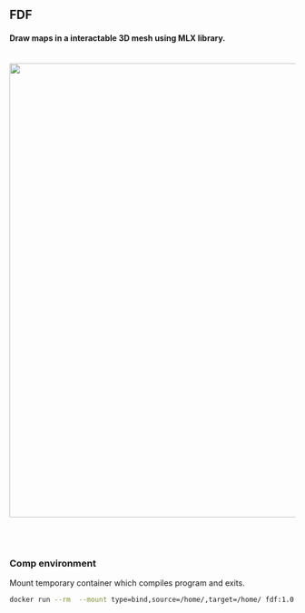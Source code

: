 ## FDF
#### Draw maps in a interactable 3D mesh using MLX library.
<br>

<img width="800px" src="https://github.com/esettes/-42-cursus-FDF/blob/main/src/maps/fdf_himalaya_L.png" />

<br><br>

### Comp environment

Mount temporary container which compiles program and exits.
````bash
docker run --rm  --mount type=bind,source=/home/,target=/home/ fdf:1.0 bash -c "cd /home/settes/Desktop/workspace/cursus/fdf/ && make re"
````